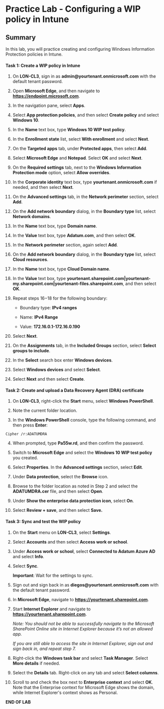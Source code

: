 # Practice Lab - Configuring a WIP policy in Intune

## Summary

In this lab, you will practice creating and configuring Windows Information Protection policies in Intune.

#### Task 1: Create a WIP policy in Intune

1.  On **LON-CL3**, sign in as **admin\@yourtenant.onmicrosoft.com** with the default tenant password.

2.  Open **Microsoft Edge**, and then navigate to **https://endpoint.microsoft.com**.

3.  In the navigation pane, select **Apps**.

4.  Select **App protection policies**, and then select **Create policy** and select **Windows 10**.

5.  In the **Name** text box, type **Windows 10 WIP test policy**.

6.  In the **Enrollment state** list, select **With enrollment** and select **Next**.

7.  On the **Targeted apps** tab, under **Protected apps**, then select **Add**.

8.  Select **Microsoft Edge** and **Notepad**. Select **OK** and select **Next**.

9.  On the **Required settings** tab, next to the **Windows Information Protection mode** option, select **Allow overrides**.

10.  In the **Corporate identity** text box, type **yourtenant.onmicrosoft.com**
    if needed, and then select **Next**.

11.  On the **Advanced settings** tab, in the **Network perimeter** section, select **Add**.

12.  On the **Add network boundary** dialog, in the **Boundary type** list, select **Network domains**.

13.  In the **Name** text box, type **Domain name**.

14.  In the **Value** text box, type **Adatum.com**, and then select **OK**.

15.  In the **Network perimeter** section, again select **Add**.

16.  On the **Add network boundary** dialog, in the **Boundary type** list, select **Cloud resources**.

17.  In the **Name** text box, type **Cloud Domain name**.

18.  In the **Value** text box, type **yourtenant.sharepoint.com|yourtenant-my.sharepoint.com|yourtenant-files.sharepoint.com**, and then select **OK**.

19. Repeat steps 16−18 for the following boundary:

    -   Boundary type: **IPv4 ranges**

    -   Name: **IPv4 Range**

    -   Value: **172.16.0.1-172.16.0.190**

20. Select **Next**.

21.  On the **Assignments** tab, in the **Included Groups** section, select **Select groups to include**.

22.  In the **Select** search box enter **Windows devices**.

23.  Select **Windows devices** and select **Select**.

24.  Select **Next** and then select **Create**.

#### Task 2: Create and upload a Data Recovery Agent (DRA) certificate

1.  On **LON-CL3**, right-click the **Start** menu, select **Windows PowerShell**.

2.  Note the current folder location.

3.  In the **Windows PowerShell** console, type the following command, and then
    press **Enter**:

```
Cipher /r:ADATUMDRA

```
4.  When prompted, type **Pa55w.rd**, and then confirm the password.

5.  Switch to **Microsoft Edge** and select the **Windows 10 WIP test policy** you created.

6.  Select **Properties**. In the **Advanced settings** section, select **Edit**.

7.  Under **Data protection**, select the **Browse** icon.

8.  Browse to the folder location as noted in Step 2 and select the
    **ADATUMDRA.cer** file, and then select **Open**.

9.  Under **Show the enterprise data protection icon**, select **On**.

10.  Select **Review + save**, and then select **Save.**

#### Task 3: Sync and test the WIP policy

1.  On the **Start** menu on **LON-CL3**, select **Settings**.

2.  Select **Accounts** and then select **Access work or school**.

3.  Under **Access work or school**, select **Connected to Adatum Azure AD** and
    select **Info**.

4.  Select **Sync**.

    **Important**: Wait for the settings to sync.

5.  Sign out and sign back in as **diegos\@yourtenant.onmicrosoft.com** 
    with the default tenant password.

6.  In **Microsoft Edge**, navigate to **https://yourtenant.sharepoint.com**.

7.  Start **Internet Explorer** and navigate to **https://yourtenant.sharepoint.com**.

    _Note: You should not be able to successfully navigate to the Microsoft
    SharePoint Online site in Internet Explorer because it’s not an allowed app._

    _If you are still able to access the site in Internet Explorer, sign out and sign back in, and repeat step 7._

8.  Right-click the **Windows task bar** and select **Task Manager**.  Select **More details** if needed.

9.  Select the **Details** tab. Right-click on any tab and select **Select columns**. 

10.  Scroll to and check the box next to **Enterprise context** and select **OK**. Note that the Enterprise context for Microsoft Edge shows the domain, while Internet Explorer's context shows as Personal.  


**END OF LAB**